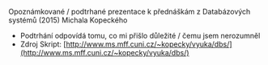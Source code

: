Opoznámkované / podtrhané prezentace k přednáškám z Databázových systémů (2015) Michala Kopeckého
- Podtrhání odpovídá tomu, co mi přišlo důležité / čemu jsem nerozumněl
- Zdroj Skript: [http://www.ms.mff.cuni.cz/~kopecky/vyuka/dbs/](http://www.ms.mff.cuni.cz/~kopecky/vyuka/dbs/)